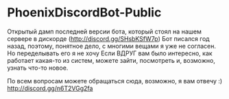 # PhoenixDiscordBot-Public
Открытый дамп последней версии бота, который стоял на нашем сервере в дискорде (http://discord.gg/SHsbKSfW7p)
Бот писался год назад, поэтому, понятное дело, с многими вещами я уже не согласен. Но переделывать его я не хочу
Если ВДРУГ вам было интересно, как работает какая-то из систем, можете зайти, посмотреть и, возможно, узнать что-то новое.

По всем вопросам можете обращаться сюда, возможно, я вам отвечу :) http://discord.gg/n6T2VGg2fa
